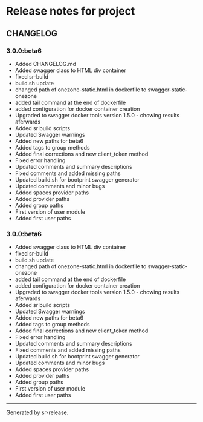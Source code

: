 # Release notes for project 


CHANGELOG
---------

### 3.0.0:beta6


* Added CHANGELOG.md
* Added swagger class to HTML div container
* fixed sr-build
* build.sh update
* changed path of onezone-static.html in dockerfile to swagger-static-onezone
* added tail command at the end of dockerfile
* added configuration for docker container creation
* Upgraded to swagger docker tools version 1.5.0 - chowing results aferwards
* Added sr build scripts
* Updated Swagger warnings
* Added new paths for beta6
* Added tags to group methods
* Added final corrections and new client_token method
* Fixed error handling
* Updated comments and summary descriptions
* Fixed comments and added missing paths
* Updated build.sh for bootprint swagger generator
* Updated comments and minor bugs
* Added spaces provider paths
* Added provider paths
* Added group paths
* First version of user module
* Added first user paths
### 3.0.0:beta6


* Added swagger class to HTML div container
* fixed sr-build
* build.sh update
* changed path of onezone-static.html in dockerfile to swagger-static-onezone
* added tail command at the end of dockerfile
* added configuration for docker container creation
* Upgraded to swagger docker tools version 1.5.0 - chowing results aferwards
* Added sr build scripts
* Updated Swagger warnings
* Added new paths for beta6
* Added tags to group methods
* Added final corrections and new client_token method
* Fixed error handling
* Updated comments and summary descriptions
* Fixed comments and added missing paths
* Updated build.sh for bootprint swagger generator
* Updated comments and minor bugs
* Added spaces provider paths
* Added provider paths
* Added group paths
* First version of user module
* Added first user paths


________

Generated by sr-release. 
